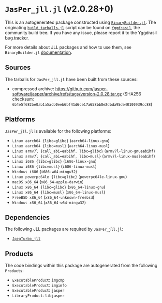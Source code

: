 # `JasPer_jll.jl` (v2.0.28+0)

This is an autogenerated package constructed using [`BinaryBuilder.jl`](https://github.com/JuliaPackaging/BinaryBuilder.jl). The originating [`build_tarballs.jl`](https://github.com/JuliaPackaging/Yggdrasil/blob/a6630dcd0fb762b774e9966536289fe0a99d9d3f/J/JasPer/build_tarballs.jl) script can be found on [`Yggdrasil`](https://github.com/JuliaPackaging/Yggdrasil/), the community build tree.  If you have any issue, please report it to the Yggdrasil [bug tracker](https://github.com/JuliaPackaging/Yggdrasil/issues).

For more details about JLL packages and how to use them, see `BinaryBuilder.jl` [documentation](https://juliapackaging.github.io/BinaryBuilder.jl/dev/jll/).

## Sources

The tarballs for `JasPer_jll.jl` have been built from these sources:

* compressed archive: https://github.com/jasper-software/jasper/archive/refs/tags/version-2.0.28.tar.gz (SHA256 checksum: `6b4e5f682be0ab1a5acb0eeb6bf41d6ce17a658bb8e2dbda95de40100939cc88`)

## Platforms

`JasPer_jll.jl` is available for the following platforms:

* `Linux aarch64 {libc=glibc}` (`aarch64-linux-gnu`)
* `Linux aarch64 {libc=musl}` (`aarch64-linux-musl`)
* `Linux armv7l {call_abi=eabihf, libc=glibc}` (`armv7l-linux-gnueabihf`)
* `Linux armv7l {call_abi=eabihf, libc=musl}` (`armv7l-linux-musleabihf`)
* `Linux i686 {libc=glibc}` (`i686-linux-gnu`)
* `Linux i686 {libc=musl}` (`i686-linux-musl`)
* `Windows i686` (`i686-w64-mingw32`)
* `Linux powerpc64le {libc=glibc}` (`powerpc64le-linux-gnu`)
* `macOS x86_64` (`x86_64-apple-darwin`)
* `Linux x86_64 {libc=glibc}` (`x86_64-linux-gnu`)
* `Linux x86_64 {libc=musl}` (`x86_64-linux-musl`)
* `FreeBSD x86_64` (`x86_64-unknown-freebsd`)
* `Windows x86_64` (`x86_64-w64-mingw32`)

## Dependencies

The following JLL packages are required by `JasPer_jll.jl`:

* [`JpegTurbo_jll`](https://github.com/JuliaBinaryWrappers/JpegTurbo_jll.jl)

## Products

The code bindings within this package are autogenerated from the following `Products`:

* `ExecutableProduct`: `imgcmp`
* `ExecutableProduct`: `imginfo`
* `ExecutableProduct`: `jasper`
* `LibraryProduct`: `libjasper`

